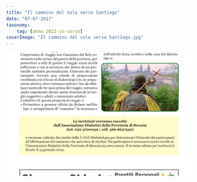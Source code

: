 ```yaml
---
title: "Il cammino del sole verso Santiago"
date: "07-07-2017"
taxonomy: 
    tag: [anno-2022-in-corso]
coverImage: "Il cammino del sole verso Santiago.jpg"
---
```


![Il cammino del sole verso Santiago](images/Il%20cammino%20del%20sole%20verso%20Santiago.jpg)
